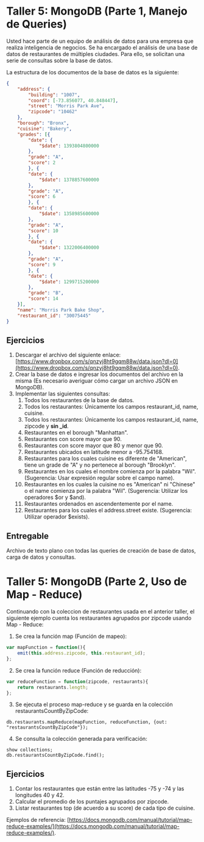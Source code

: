 # Taller 5: MongoDB (Parte 1, Manejo de Queries)
Usted hace parte de un equipo de análisis de datos para una empresa que realiza inteligencia de negocios. Se ha encargado el análisis de una base de datos de restaurantes de múltiples ciudades. Para ello, se solicitan una serie de consultas sobre la base de datos.

La estructura de los documentos de la base de datos es la siguiente:
```json
{
	"address": {
		"building": "1007",
		"coord": [-73.856077, 40.848447],
		"street": "Morris Park Ave",
		"zipcode": "10462"
	},
	"borough": "Bronx",
	"cuisine": "Bakery",
	"grades": [{
		"date": {
			"$date": 1393804800000
		},
		"grade": "A",
		"score": 2
		}, {
		"date": {
			"$date": 1378857600000
		},
		"grade": "A",
		"score": 6
		}, {
		"date": {
			"$date": 1358985600000
		},
		"grade": "A",
		"score": 10
		}, {
		"date": {
			"$date": 1322006400000
		},
		"grade": "A",
		"score": 9
		}, {
		"date": {
			"$date": 1299715200000
		},
		"grade": "B",
		"score": 14
	}],
	"name": "Morris Park Bake Shop",
	"restaurant_id": "30075445"
}
```

## Ejercicios
1. Descargar el archivo del siguiente enlace: [https://www.dropbox.com/s/qnzyj8ht9gqm88w/data.json?dl=0](https://www.dropbox.com/s/qnzyj8ht9gqm88w/data.json?dl=0).
2. Crear la base de datos e ingresar los documentos del archivo en la misma (Es necesario averiguar cómo cargar un archivo JSON en MongoDB).
3. Implementar las siguientes consultas: 
	1. Todos los restaurantes de la base de datos.
	2. Todos los restaurantes: Únicamente los campos restaurant_id, name, cuisine.
	3. Todos los restaurantes: Únicamente los campos restaurant_id, name, zipcode y **sin _id**.
	4. Restaurantes en el borough "Manhattan".
	5. Restaurantes con score mayor que 90.
	6. Restaurantes con score mayor que 80 y menor que 90.
	7. Restaurantes ubicados en latitude menor a -95.754168.
	8. Restaurantes para los cuales cuisine es diferente de "American", tiene un grade de "A" y no pertenece al borough "Brooklyn".
	9. Restaurantes en los cuales el nombre comienza por la palabra "Wil". (Sugerencia: Usar expresión regular sobre el campo name).
	10. Restaurantes en los cuales la cuisine no es "American" ni "Chinese" o el name comienza por la palabra "Wil". (Sugerencia: Utilizar los operadores $or y $and).
	11. Restaurantes ordenados en ascendentemente por el name.
	12. Restaurantes para los cuales el address.street existe. (Sugerencia: Utilizar operador $exists).

## Entregable
Archivo de texto plano con todas las queries de creación de base de datos, carga de datos y consultas.

# Taller 5: MongoDB (Parte 2, Uso de Map - Reduce)
Continuando con la coleccion de restaurantes usada en el anterior taller, el siguiente ejemplo cuenta los restaurantes agrupados por zipcode usando Map - Reduce:
1. Se crea la función map (Función de mapeo):
```js
var mapFunction = function(){
	emit(this.address.zipcode, this.restaurant_id);
};
```
2. Se crea la función reduce (Función de reducción):
```js
var reduceFunction = function(zipcode, restaurants){
	return restaurants.length;
};
```
3. Se ejecuta el proceso map-reduce y se guarda en la colección restaurantsCountByZipCode:
```
db.restaurants.mapReduce(mapFunction, reduceFunction, {out: "restaurantsCountByZipCode"});
```
4. Se consulta la colección generada para verificación:
```
show collections;
db.restaurantsCountByZipCode.find();
```

## Ejercicios
1. Contar los restaurantes que están entre las latitudes -75 y -74 y las longitudes 40 y 42.
2. Calcular el promedio de los puntajes agrupados por zipcode.
3. Listar restaurantes top (de acuerdo a su score) de cada tipo de cuisine.

Ejemplos de referencia: [https://docs.mongodb.com/manual/tutorial/map-reduce-examples/](https://docs.mongodb.com/manual/tutorial/map-reduce-examples/).
